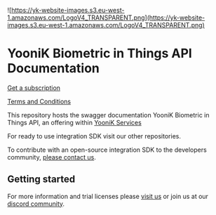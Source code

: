
![https://yk-website-images.s3.eu-west-1.amazonaws.com/LogoV4_TRANSPARENT.png](https://yk-website-images.s3.eu-west-1.amazonaws.com/LogoV4_TRANSPARENT.png)

# YooniK Biometric in Things API Documentation

[Get a subscription](https://www.yoonik.me/pricing)

[Terms and Conditions](https://www.yoonik.me/terms-and-conditions)

This repository hosts the swagger documentation YooniK Biometric in Things API, an offering within [YooniK Services](https://www.yoonik.me)

For ready to use integration SDK visit our other repositories.

To contribute with an open-source integration SDK to the developers community, [please contact us](mailto:support@yoonik.me).

## Getting started

For more information and trial licenses please [visit us](https://www.yoonik.me) or join us at our [discord community](https://discord.gg/SqHVQUFNtN).





